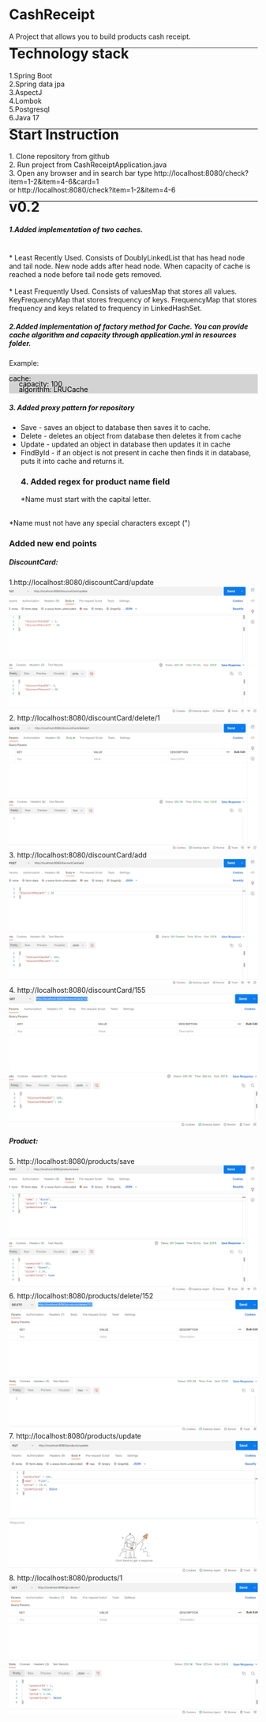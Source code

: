 <h1>CashReceipt</h1>
A Project that allows you to build products cash receipt.
<hr>
<h1 style="margin-top: -20px">Technology stack</h1>
1.Spring Boot
<br>
2.Spring data jpa
<br>
3.AspectJ
<br>
4.Lombok
<br>
5.Postgresql
<br>
6.Java 17
<hr>
<h1 style="margin-top: -20px">Start Instruction</h1>
1. Clone repository from github
<br>
2. Run project from CashReceiptApplication.java
<br>
3. Open any browser and in search bar type http://localhost:8080/check?item=1-2&item=4-6&card=1
<br>
or http://localhost:8080/check?item=1-2&item=4-6
<hr>
<h1 style="margin-top: -20px">v0.2</h1>
<h5>1.Added implementation of two caches.</h5>
<br>
* Least Recently Used. Consists of DoublyLinkedList 
that has head node and tail node. New node adds after head node.
When capacity of cache is reached a node before tail node gets removed.
<br>
<br>
* Least Frequently Used. Consists of valuesMap that stores all values.
KeyFrequencyMap that stores frequency of keys. FrequencyMap that
stores frequency and keys related to frequency in LinkedHashSet.
<br>
<h5>2.Added implementation of factory method for Cache. You can 
provide cache algorithm and capacity through application.yml
in resources folder.</h5>
<p>Example:</p>
<div style="background-color: lightgray;">
<p style="color: black">cache:</p>
<p style="color: black; margin-top: -20px; margin-left: 20px">capacity: 100</p>
<p style="color: black; margin-top: -20px; margin-left: 20px">algorithm: LRUCache</p>
</div>
<h5>3. Added proxy pattern for repository</h5>

* Save - saves an object to database then saves it to cache.
  <br>
* Delete - deletes an object from database then deletes it from cache
  <br>
* Update - updated an object in database then updates it in cache
  <br>
* FindById - if an object is not present in cache then finds it in database, puts it into cache and returns it.
  <h3>4. Added regex for product name field</h3>
  *Name must start with the capital letter.
<br>
  *Name must not have any special characters except (")
<h3>Added new end points</h3>
<h5>DiscountCard: </h5>
1.http://localhost:8080/discountCard/update
<img src="images/discount_updatepng.png" wid>
2. http://localhost:8080/discountCard/delete/1
<img src="images/discount_delete.png">
3. http://localhost:8080/discountCard/add
<img src="images/add_discount_card.png">
4. http://localhost:8080/discountCard/155
<img src="images/find_discount.png">
<h5>Product: </h5>
5. http://localhost:8080/products/save
<img src="images/save_product.png">
6. http://localhost:8080/products/delete/152
<img src="images/delete_product.png">
7. http://localhost:8080/products/update
<img src="images/update_product.png">
8. http://localhost:8080/products/1
<img src="images/find_product.png">






